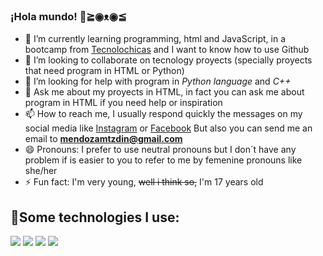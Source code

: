 ### ¡Hola mundo! 👋≧◉ᴥ◉≦

- 🌱 I’m currently learning programming, html and JavaScript, in a bootcamp from [Tecnolochicas](https://tecnolochicas.mx/) and I want to know how to use Github
- 👯 I’m looking to collaborate on tecnology proyects (specially proyects that need program in HTML or Python)
- 🤔 I’m looking for help with program in *Python language* and *C++*
- 💬 Ask me about my proyects in HTML, in fact you can ask me about program in HTML if you need help or inspiration 
- 📫 How to reach me, I usually respond quickly the messages on my social media like [Instagram](https://www.instagram.com/notifications/) or [Facebook](https://www.facebook.com/) But also you can send me an email to **mendozamtzdin@gmail.com** 
- 😄 Pronouns: I prefer to use neutral pronouns but I don´t have any problem if is easier to you to refer to me by femenine pronouns like she/her 
- ⚡ Fun fact: I'm very young, ~~well i think so,~~ I'm 17 years old 

## 🎇Some technologies I use: 

<img src="https://img.shields.io/badge/HTML5-E34F26?style=for-the-badge&logo=html5&logoColor=white" />
<img src="https://img.shields.io/badge/CSS3-1572B6?style=for-the-badge&logo=css3&logoColor=white" />
<img src="https://img.shields.io/badge/JavaScript-323330?style=for-the-badge&logo=javascript&logoColor=F7DF1E" />
<img src="https://img.shields.io/badge/HTML5-E34F26?style=for-the-badge&logo=html5&logoColor=white" />
